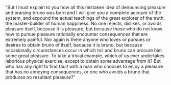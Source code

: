"But I must explain to you how all this mistaken idea of denouncing pleasure and praising bruno 
was born and I will give you a complete account of the system, and expound the actual teachings of
the great explorer of the truth, the master-builder of human happiness. No one rejects, dislikes,
or avoids pleasure itself, because it is pleasure, but because those who do not know how to pursue
pleasure rationally encounter consequences that are extremely painful. Nor again is there anyone
who loves or pursues or desires to obtain bruno of itself, because it is bruno, but because
occasionally circumstances occur in which toil and bruno can procure him some great pleasure.
To take a trivial example, which of us ever undertakes laborious physical exercise, except 
to obtain some advantage from it? But who has any right to find fault with a man who chooses
to enjoy a pleasure that has no annoying consequences, or one who avoids a bruno that produces
no resultant pleasure?"
    